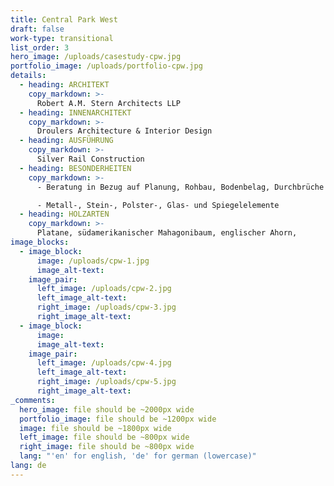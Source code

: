 ```yaml
---
title: Central Park West
draft: false
work-type: transitional
list_order: 3
hero_image: /uploads/casestudy-cpw.jpg
portfolio_image: /uploads/portfolio-cpw.jpg
details:
  - heading: ARCHITEKT
    copy_markdown: >-
      Robert A.M. Stern Architects LLP
  - heading: INNENARCHITEKT
    copy_markdown: >-
      Droulers Architecture & Interior Design
  - heading: AUSFÜHRUNG
    copy_markdown: >-
      Silver Rail Construction
  - heading: BESONDERHEITEN
    copy_markdown: >-
      - Beratung in Bezug auf Planung, Rohbau, Bodenbelag, Durchbrüche und Kauf

      - Metall-, Stein-, Polster-, Glas- und Spiegelelemente
  - heading: HOLZARTEN
    copy_markdown: >-
      Platane, südamerikanischer Mahagonibaum, englischer Ahorn,
image_blocks:
  - image_block:
      image: /uploads/cpw-1.jpg
      image_alt-text:
    image_pair:
      left_image: /uploads/cpw-2.jpg
      left_image_alt-text:
      right_image: /uploads/cpw-3.jpg
      right_image_alt-text:
  - image_block:
      image:
      image_alt-text:
    image_pair:
      left_image: /uploads/cpw-4.jpg
      left_image_alt-text:
      right_image: /uploads/cpw-5.jpg
      right_image_alt-text:
_comments:
  hero_image: file should be ~2000px wide
  portfolio_image: file should be ~1200px wide
  image: file should be ~1800px wide
  left_image: file should be ~800px wide
  right_image: file should be ~800px wide
  lang: "'en' for english, 'de' for german (lowercase)"
lang: de
---
```


